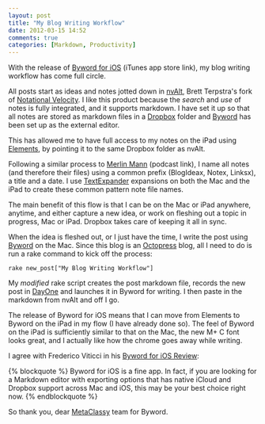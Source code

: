 ```yaml
---
layout: post
title: "My Blog Writing Workflow"
date: 2012-03-15 14:52
comments: true
categories: [Markdown, Productivity]
---
```


With the release of [Byword for iOS](http://itunes.apple.com/us/app/byword/id482063361?mt=8) (iTunes app store link), my blog writing workflow has come full circle.

All posts start as ideas and notes jotted down in [nvAlt](http://brettterpstra.com/project/nvalt/), Brett Terpstra's fork of [Notational Velocity](http://notational.net/). I like this product because the *search* and *use* of notes is fully integrated, and it supports markdown.  I have set it up so that all notes are stored as markdown files in a [Dropbox](http://www.dropbox.com) folder and [Byword](http://bywordapp.com/) has been set up as the external editor.

This has allowed me to have full access to my notes on the iPad using [Elements](http://www.secondgearsoftware.com/elements/), by pointing it to the same Dropbox folder as nvAlt.

Following a similar process to [Merlin Mann](http://macpowerusers.com/2011/03/mpu-046-workflows-with-merlin-mann-ii/) (podcast link), I name all notes (and therefore their files) using a common prefix (BlogIdeax, Notex, Linksx), a title and a date. I use [TextExpander](http://smilesoftware.com/TextExpander/) expansions on both the Mac and the iPad to create these common pattern note file names.

The main benefit of this flow is that I can be on the Mac or iPad anywhere, anytime, and either capture a new idea, or work on fleshing out a topic in progress, Mac or iPad. Dropbox takes care of keeping it all in sync.

When the idea is fleshed out, or I just have the time, I write the post using [Byword](http://bywordapp.com/) on the Mac. Since this blog is an [Octopress](http://octopress.org/) blog, all I need to do is run a rake command to kick off the process:

```
rake new_post["My Blog Writing Workflow"]
```

My *modified* rake script creates the post markdown file, records the new post in [DayOne](http://dayoneapp.com/) and launches it in Byword for writing.  I then paste in the markdown from nvAlt and off I go.

The release of Byword for iOS means that I can move from Elements to Byword on the iPad in my flow (I have already done so). The feel of Byword on the iPad is sufficiently similar to that on the Mac, the new M+ C font looks great, and I actually like how the chrome goes away while writing.

I agree with Frederico Viticci in his [Byword for iOS Review](http://www.macstories.net/reviews/byword-for-ios-review/):

{% blockquote %}
Byword for iOS is a fine app. In fact, if you are looking for a Markdown editor with exporting options that has native iCloud and Dropbox support across Mac and iOS, this may be your best choice right now.
{% endblockquote %}

So thank you, dear [MetaClassy](http://metaclassy.com/) team for Byword.
